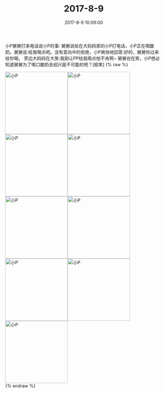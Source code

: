 ﻿---
title: "2017-8-9"
date: 2017-8-9 10:09:00
tags: 文字
categories: 妈妈
---
小P舅舅打来电话说小P的事:
舅舅说给在大妈妈家的小P打电话，小P正在喝酸奶。舅舅说:给我喝点吧。没有意向中的拒绝，小P爽快地回答:好的，舅舅你过来给你喝。
旁边大妈妈在大笑:我刚让PP给我喝点他不肯啊~
舅舅也在笑，小P想必知道舅舅为了喝口酸奶去绍兴是不可能的吧？[偷笑]
{% raw %}
<div style="width:500 px">
<div style="float:left; width:100 px"><img src="/images/微信图片_20171012170056.jpg" width="200" alt="小P"></div>
<div style="float:left; width:100 px"><img src="/images/微信图片_20171012170104.jpg" width="200" alt="小P"></div>
<div style="float:left; width:100 px"><img src="/images/微信图片_20171012170112.jpg" width="200" alt="小P"></div>
<div style="float:left; width:100 px"><img src="/images/微信图片_20171012170121.jpg" width="200" alt="小P"></div>
<div style="float:left; width:100 px"><img src="/images/微信图片_20171012170136.jpg" width="200" alt="小P"></div>
<div style="float:left; width:100 px"><img src="/images/微信图片_20171012170145.jpg" width="200" alt="小P"></div>
<div style="float:left; width:100 px"><img src="/images/微信图片_20171012170153.jpg" width="200" alt="小P"></div>
<div style="float:left; width:100 px"><img src="/images/微信图片_20171012170201.jpg" width="200" alt="小P"></div>
<div style="float:left; width:100 px"><img src="/images/微信图片_20171012170209.jpg" width="200" alt="小P"></div>
<div style="clear:both"></div>
</div>
{% endraw %}